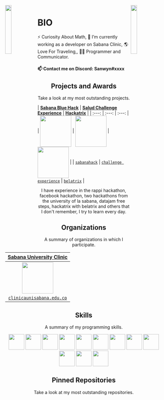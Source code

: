 <img align='left' src='https://raw.githubusercontent.com/Sanwyn/sanwyn/master/sprites/link.gif' width='20%'>  
<img align='right' src='https://raw.githubusercontent.com/Sanwyn/sanwyn/master/sprites/cait.gif' width='20%'>  

# BIO

⚡ Curiosity About Math, 🔭 I’m currently working as a developer on Sabana Clinic, 🌎 Love For Traveling,, 🧪😄 Programmer and Communicator.  

#### 📫 Contact me on Discord: Sanwyn#xxxx

<h2 align="center">Projects and Awards</h2>
<p align="center">Take a look at my most outstanding projects.</p>

| <a href="https://www.unisabana.edu.co/sabanahack2019/" target="_blank">**Sabana Blue Hack**</a> 
| <a href="https://www.unisabana.edu.co/temasunidades/salud-challenge-experience/inscripcion-salud-challenge-experience/" target="_blank">**Salud Challenge Experience**</a> 
| <a href="https://www.belatrixsf.com/news-and-events/hundreds-coders-hackathon/" target="_blank">**Hackatrix**</a> 
|
| :---: | :---: | :---: |
| <img align='center' src='https://raw.githubusercontent.com/Sanwyn/sanwyn/master/projects/sabanahack.jpg' height='100px'> 
| <img align='center' src='https://raw.githubusercontent.com/Sanwyn/sanwyn/master/projects/premiosalud.jpg' height='100px'> 
| <img align='center' src='https://raw.githubusercontent.com/Sanwyn/sanwyn/master/projects/hackatrix.png' height='100px'> 
|
| <a href="https://www.unisabana.edu.co/sabanahack2019/" target="_blank">`sabanahack`</a> 
| <a href="https://www.unisabana.edu.co/temasunidades/salud-challenge-experience/inscripcion-salud-challenge-experience/" target="_blank">`challenge experience`</a> 
| <a href="https://www.belatrixsf.com/news-and-events/hundreds-coders-hackathon/" target="_blank">`belatrix`</a> 
| 

<p align="center">I have experience in the rappi hackathon, facebook hackathon, two hackathons from the university of la sabana, datajam free steps, hackatrix with belatrix and others that I don't remember, I try to learn every day.</p>

<h2 align="center">Organizations</h2>
<p align="center">A summary of organizations in which I participate.</p>

| <a href="https://www.clinicaunisabana.edu.co/nuestra-clinica/" target="_blank">**Sabana University Clinic**</a> |
|:---: |
| <img align='center' src='https://raw.githubusercontent.com/Sanwyn/sanwyn/master/projects/usabana.png' height='100px'> |
| <a href="https://www.clinicaunisabana.edu.co/nuestra-clinica/" target="_blank">`clinicaunisabana.edu.co`</a> |

<h2 align="center">Skills</h2>
<p align="center">A summary of my programming skills.</p>

<p align="center">
  <!-- <img src='https://raw.githubusercontent.com/Sanwyn/sanwyn/master/skills/angular.png' height='50px'> -->
  <img src='https://raw.githubusercontent.com/Sanwyn/sanwyn/master/skills/apache.png' height='50px'>
  <!-- <img src='https://raw.githubusercontent.com/Sanwyn/sanwyn/master/skills/csharp.png' height='50px'> -->
  <img src='https://raw.githubusercontent.com/Sanwyn/sanwyn/master/skills/bootstrap.png' height='50px'>
  <img src='https://raw.githubusercontent.com/Sanwyn/sanwyn/master/skills/css.png' height='50px'>
  <!-- <img src='https://raw.githubusercontent.com/Sanwyn/sanwyn/master/skills/express.png' height='50px'> -->
  <img src='https://raw.githubusercontent.com/Sanwyn/sanwyn/master/skills/html.png' height='50px'>
  <img src='https://raw.githubusercontent.com/Sanwyn/sanwyn/master/skills/java.png' height='50px'>
  <img src='https://raw.githubusercontent.com/Sanwyn/sanwyn/master/skills/javascript.jpg' height='50px'>
  <img src='https://raw.githubusercontent.com/Sanwyn/sanwyn/master/skills/mongo.png' height='50px'>
  <!-- <img src='https://raw.githubusercontent.com/Sanwyn/sanwyn/master/skills/nodejs.png' height='50px'> -->
  <img src='https://raw.githubusercontent.com/Sanwyn/sanwyn/master/skills/python.png' height='50px'>
  <img src='https://raw.githubusercontent.com/Sanwyn/sanwyn/master/skills/react.png' height='50px'>
  <img src='https://raw.githubusercontent.com/Sanwyn/sanwyn/master/skills/sql.png' height='50px'>
  <img src='https://raw.githubusercontent.com/Sanwyn/sanwyn/master/skills/thymeleaf.png' height='50px'>
  <img src='https://raw.githubusercontent.com/Sanwyn/sanwyn/master/skills/spring.png' height='50px'>
</p>

<h2 align="center">Pinned Repositories</h2>
<p align="center">Take a look at my most outstanding repositories.</p>
